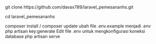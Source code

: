    <p>git clone https://github.com/davax789/laravel_pemesananhs.git </p>
      <p>cd laravel_pemesananhs </p>
     composer install / composer update
     ubah file .env.example  menjadi .env
     php artisan key:generate
    Edit file .env untuk mengkonfigurasi koneksi database 
    php artisan serve


